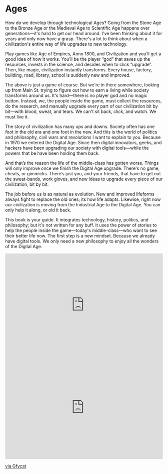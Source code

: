 
# Ages

How do we develop through technological Ages? Going from the Stone Age to the Bronze Age or the Medieval Age to Scientific Age happens over generations—it's hard to get our head around. I've been thinking about it for years and only now have a grasp. There's a lot to think about when a civilization's entire way of life upgrades to new technology.

Play games like Age of Empires, Anno 1800, and Civilization and you’ll get a good idea of how it works. You’ll be the player “god” that saves up the resources, invests in the science, and decides when to click “upgrade”. Then, like magic, civilization instantly transforms. Every house, factory, building, road, library, school is suddenly new and improved.

The above is just a game of course. But we're in there somewhere, looking up from Main St. trying to figure out how to earn a living while society transforms around us. It's hard—there is no player god and no magic button. Instead, we, the people inside the game, must collect the resources, do the research, and manually upgrade every part of our civilization bit by bit—with blood, sweat, and tears. We can't sit back, click, and watch.  We must live it.

The story of civilization has many ups and downs. Society often has one foot in the old era and one foot in the new. And this is the world of politics and philosophy, civil wars and revolutions I want to explain to you. Because in 1970 we entered the Digital Age. Since then digital innovators, geeks, and hackers have been upgrading our society with digital tools—while the powers that be have been holding them back.

And that’s the reason the life of the middle-class has gotten worse. Things will only improve once we finish the Digital Age upgrade. There's no game, cheats, or gimmicks. There’s just you, and your friends, that have to get out the sweat-bands, work gloves, and new ideas to upgrade every piece of our civilization, bit by bit.

The job before us is as natural as evolution. New and improved lifeforms always fight to replace the old ones; its how life adapts. Likewise, right now our civilization is moving from the Industrial Age to the Digital Age. You can only help it along, or old it back.

This book is your guide. It integrates technology, history, politics, and philosophy; but it's not written for any buff. It uses the power of stories to help the people inside the game—today's middle-class—who want to see their better life now. The first step is a new mindset. Because we already have digital tools. We only need a new philosophy to enjoy all the wonders of the Digital Age.

<div style='position:relative; padding-bottom:calc(56.25% + 44px)'><iframe src='https://gfycat.com/ifr/FortunateFluffyAfricanporcupine' frameborder='0' scrolling='no' width='100%' height='100%' style='position:absolute;top:0;left:0;' allowfullscreen></iframe></div>

<div style='position:relative; padding-bottom:calc(56.25% + 44px)'><iframe src='https://gfycat.com/ifr/FriendlyRipeFluke' frameborder='0' scrolling='no' width='100%' height='100%' style='position:absolute;top:0;left:0;' allowfullscreen></iframe></div><p> <a href="https://gfycat.com/friendlyripefluke-sid-meier-s-civilization-vi-turn-based-strategy-game">via Gfycat</a></p>